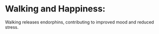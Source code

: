 # Walking and Happiness:

Walking releases endorphins, contributing to improved mood and reduced stress.

